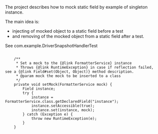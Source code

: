 The project describes how to mock static field by example of singleton instance.

The main idea is:
* injecting of mocked object to a static field before a test
* and removing of the mocked object from a static field after a test.

See com.example.DriverSnapshotHandlerTest

```
    
    /**
     * Set a mock to the {@link FormatterService} instance
     * Throws {@link RuntimeException} in case if reflection failed, see a {@link Field#set(Object, Object)} method description.
     * @param mock the mock to be inserted to a class
     */
    private void setMock(FormatterService mock) {
        Field instance;
        try {
            instance = FormatterService.class.getDeclaredField("instance");
            instance.setAccessible(true);
            instance.set(instance, mock);
        } catch (Exception e) {
            throw new RuntimeException(e);
        }
    }
    
```